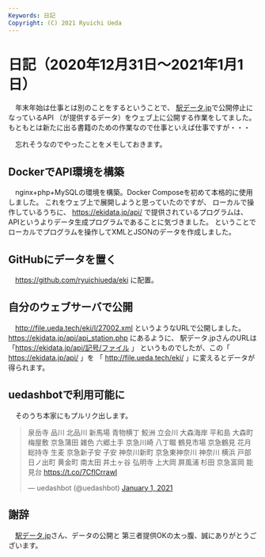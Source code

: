```yaml
---
Keywords: 日記
Copyright: (C) 2021 Ryuichi Ueda
---
```


# 日記（2020年12月31日〜2021年1月1日）

　年末年始は仕事とは別のことをするということで、
[駅データ.jp](https://ekidata.jp/)で公開停止になっているAPI
（が提供するデータ）をウェブ上に公開する作業をしてました。
もともとは新たに出る書籍のための作業なので仕事といえば仕事ですが・・・

　忘れそうなのでやったことをメモしておきます。

## DockerでAPI環境を構築

　nginx+php+MySQLの環境を構築。Docker Composeを初めて本格的に使用しました。
これをウェブ上で展開しようと思っていたのですが、
ローカルで操作しているうちに、
https://ekidata.jp/api/ で提供されているプログラムは、
APIというよりデータ生成プログラムであることに気づきました。
ということでローカルでプログラムを操作してXMLとJSONのデータを作成しました。

## GitHubにデータを置く

　https://github.com/ryuichiueda/eki に配置。


## 自分のウェブサーバで公開

　http://file.ueda.tech/eki/l/27002.xml というようなURLで公開しました。
https://ekidata.jp/api/api_station.php にあるように、
駅データ.jpさんのURLは 「https://ekidata.jp/api/記号/ファイル 」
というものでしたが、この「 https://ekidata.jp/api/ 」を
「 http://file.ueda.tech/eki/ 」に変えるとデータが得られます。

## uedashbotで利用可能に

　そのうち本家にもプルリク出します。

<blockquote class="twitter-tweet" data-partner="tweetdeck"><p lang="ja" dir="ltr">泉岳寺 品川 北品川 新馬場 青物横丁 鮫洲 立会川 大森海岸 平和島 大森町 梅屋敷 京急蒲田 雑色 六郷土手 京急川崎 八丁畷 鶴見市場 京急鶴見 花月総持寺 生麦 京急新子安 子安 神奈川新町 京急東神奈川 神奈川 横浜 戸部 日ノ出町 黄金町 南太田 井土ヶ谷 弘明寺 上大岡 屏風浦 杉田 京急富岡 能見台 <a href="https://t.co/7CflCrrawI">https://t.co/7CflCrrawI</a></p>&mdash; uedashbot (@uedashbot) <a href="https://twitter.com/uedashbot/status/1344829045112856577?ref_src=twsrc%5Etfw">January 1, 2021</a></blockquote>
<script async src="https://platform.twitter.com/widgets.js" charset="utf-8"></script>


## 謝辞

　[駅データ.jp](https://ekidata.jp/)さん、データの公開と
第三者提供OKの太っ腹、誠にありがとうございます。
